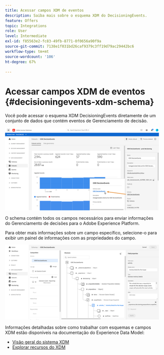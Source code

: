 ```yaml
---
title: Acessar campos XDM de eventos
description: Saiba mais sobre o esquema XDM do DecisioningEvents.
feature: Offers
topic: Integrations
role: User
level: Intermediate
exl-id: f85563e2-fc83-49fb-8771-0f0656a90f9a
source-git-commit: 7138e1f031bd26caf9379c3ff19d79ac29442bc6
workflow-type: tm+mt
source-wordcount: '106'
ht-degree: 67%

---
```


# Acessar campos XDM de eventos {#decisioningevents-xdm-schema}

Você pode acessar o esquema XDM DecisioningEvents diretamente de um conjunto de dados que contém eventos de Gerenciamento de decisão.

![](../../assets/access-schema.png)

O schema contém todos os campos necessários para enviar informações do Gerenciamento de decisões para o Adobe Experience Platform.

Para obter mais informações sobre um campo específico, selecione-o para exibir um painel de informações com as propriedades do campo.

![](../../assets/schema-fields.png)

Informações detalhadas sobre como trabalhar com esquemas e campos XDM estão disponíveis na documentação do Experience Data Model:

* [Visão geral do sistema XDM](https://experienceleague.adobe.com/docs/experience-platform/xdm/home.html?lang=pt-BR)
* [Explorar recursos do XDM](https://experienceleague.adobe.com/docs/experience-platform/xdm/ui/explore.html?lang=pt-BR)

